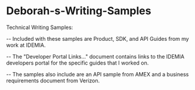 # Deborah-s-Writing-Samples
Technical Writing Samples:

-- Included with these samples are Product, SDK, and API Guides from my work at IDEMIA. 

-- The "Developer Portal Links..." document contains links to the IDEMIA developers portal for the specific guides that I worked on. 

-- The samples also include are an API sample from AMEX and a business requirements document from Verizon.
